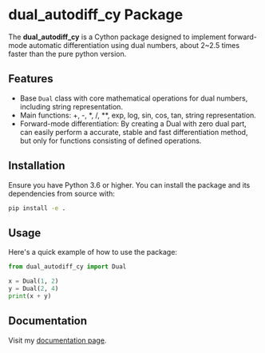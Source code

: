 # dual_autodiff_cy Package
The **dual_autodiff_cy** is a Cython package designed to implement forward-mode automatic differentiation using dual numbers, about 2~2.5 times faster than the pure python version.

## Features

- Base `Dual` class with core mathematical operations for dual numbers, including string representation.
- Main functions: +, -, *, /, **, exp, log, sin, cos, tan, string representation.
- Forward-mode differentiation: By creating a Dual with zero dual part, can easily perform a accurate, stable and fast differentiation method, but only for functions consisting of defined operations.

## Installation

Ensure you have Python 3.6 or higher. You can install the package and its dependencies from source with:

```bash
pip install -e .
```

## Usage

Here's a quick example of how to use the package:

```python
from dual_autodiff_cy import Dual

x = Dual(1, 2)
y = Dual(2, 4)
print(x + y)

```

## Documentation

Visit my [documentation page](https://ks2146.readthedocs.io/en/latest/index.html).
